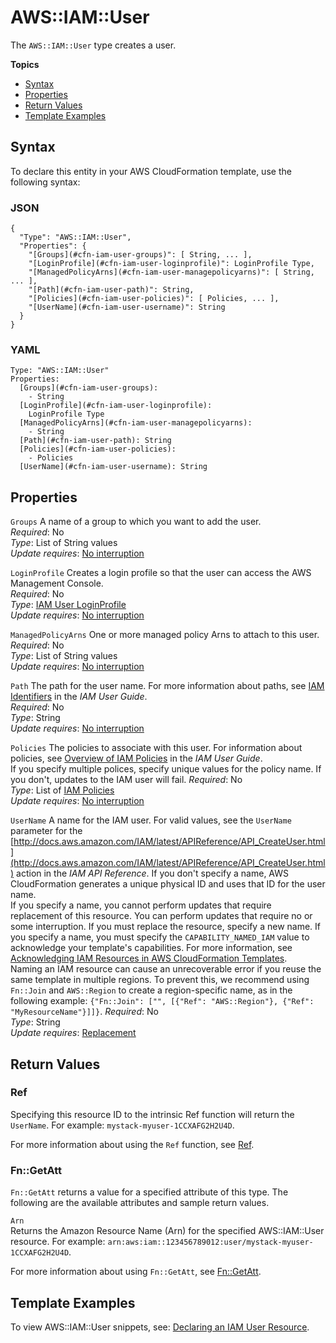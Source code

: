 # AWS::IAM::User<a name="aws-properties-iam-user"></a>

The `AWS::IAM::User` type creates a user\.

**Topics**
+ [Syntax](#aws-resource-iam-user-syntax)
+ [Properties](#aws-properties-iam-user-prop)
+ [Return Values](#aws-properties-iam-user-ref)
+ [Template Examples](#w3ab2c21c10d772c13)

## Syntax<a name="aws-resource-iam-user-syntax"></a>

To declare this entity in your AWS CloudFormation template, use the following syntax:

### JSON<a name="aws-resource-iam-user-syntax.json"></a>

```
{
  "Type": "AWS::IAM::User",
  "Properties": {
    "[Groups](#cfn-iam-user-groups)": [ String, ... ],
    "[LoginProfile](#cfn-iam-user-loginprofile)": LoginProfile Type,
    "[ManagedPolicyArns](#cfn-iam-user-managepolicyarns)": [ String, ... ],
    "[Path](#cfn-iam-user-path)": String,
    "[Policies](#cfn-iam-user-policies)": [ Policies, ... ],
    "[UserName](#cfn-iam-user-username)": String
  }
}
```

### YAML<a name="aws-resource-iam-user-syntax.yaml"></a>

```
Type: "AWS::IAM::User"
Properties: 
  [Groups](#cfn-iam-user-groups):
    - String
  [LoginProfile](#cfn-iam-user-loginprofile):
    LoginProfile Type
  [ManagedPolicyArns](#cfn-iam-user-managepolicyarns):
    - String
  [Path](#cfn-iam-user-path): String
  [Policies](#cfn-iam-user-policies):
    - Policies
  [UserName](#cfn-iam-user-username): String
```

## Properties<a name="aws-properties-iam-user-prop"></a>

`Groups`  <a name="cfn-iam-user-groups"></a>
A name of a group to which you want to add the user\.  
*Required*: No  
*Type*: List of String values  
*Update requires*: [No interruption](using-cfn-updating-stacks-update-behaviors.md#update-no-interrupt)

`LoginProfile`  <a name="cfn-iam-user-loginprofile"></a>
Creates a login profile so that the user can access the AWS Management Console\.  
*Required*: No  
*Type*: [IAM User LoginProfile](aws-properties-iam-user-loginprofile.md)  
*Update requires*: [No interruption](using-cfn-updating-stacks-update-behaviors.md#update-no-interrupt)

`ManagedPolicyArns`  <a name="cfn-iam-user-managepolicyarns"></a>
One or more managed policy Arns to attach to this user\.  
*Required*: No  
*Type*: List of String values  
*Update requires*: [No interruption](using-cfn-updating-stacks-update-behaviors.md#update-no-interrupt)

`Path`  <a name="cfn-iam-user-path"></a>
The path for the user name\. For more information about paths, see [IAM Identifiers](http://docs.aws.amazon.com/IAM/latest/UserGuide/index.html?Using_Identifiers.html) in the *IAM User Guide*\.  
*Required*: No  
*Type*: String  
*Update requires*: [No interruption](using-cfn-updating-stacks-update-behaviors.md#update-no-interrupt)

`Policies`  <a name="cfn-iam-user-policies"></a>
The policies to associate with this user\. For information about policies, see [Overview of IAM Policies](http://docs.aws.amazon.com/IAM/latest/UserGuide/index.html?PoliciesOverview.html) in the *IAM User Guide*\.  
If you specify multiple polices, specify unique values for the policy name\. If you don't, updates to the IAM user will fail\.
*Required*: No  
*Type*: List of [IAM Policies](aws-properties-iam-policy.md)  
*Update requires*: [No interruption](using-cfn-updating-stacks-update-behaviors.md#update-no-interrupt)

`UserName`  <a name="cfn-iam-user-username"></a>
A name for the IAM user\. For valid values, see the `UserName` parameter for the [http://docs.aws.amazon.com/IAM/latest/APIReference/API_CreateUser.html](http://docs.aws.amazon.com/IAM/latest/APIReference/API_CreateUser.html) action in the *IAM API Reference*\. If you don't specify a name, AWS CloudFormation generates a unique physical ID and uses that ID for the user name\.  
If you specify a name, you cannot perform updates that require replacement of this resource\. You can perform updates that require no or some interruption\. If you must replace the resource, specify a new name\.
If you specify a name, you must specify the `CAPABILITY_NAMED_IAM` value to acknowledge your template's capabilities\. For more information, see [Acknowledging IAM Resources in AWS CloudFormation Templates](using-iam-template.md#using-iam-capabilities)\.   
Naming an IAM resource can cause an unrecoverable error if you reuse the same template in multiple regions\. To prevent this, we recommend using `Fn::Join` and `AWS::Region` to create a region\-specific name, as in the following example: `{"Fn::Join": ["", [{"Ref": "AWS::Region"}, {"Ref": "MyResourceName"}]]}`\.
*Required*: No  
*Type*: String  
*Update requires*: [Replacement](using-cfn-updating-stacks-update-behaviors.md#update-replacement)

## Return Values<a name="aws-properties-iam-user-ref"></a>

### Ref<a name="w3ab2c21c10d772c11b2"></a>

Specifying this resource ID to the intrinsic Ref function will return the `UserName`\. For example: `mystack-myuser-1CCXAFG2H2U4D`\.

For more information about using the `Ref` function, see [Ref](intrinsic-function-reference-ref.md)\.

### Fn::GetAtt<a name="w3ab2c21c10d772c11b4"></a>

`Fn::GetAtt` returns a value for a specified attribute of this type\. The following are the available attributes and sample return values\.

`Arn`  
Returns the Amazon Resource Name \(Arn\) for the specified AWS::IAM::User resource\. For example: `arn:aws:iam::123456789012:user/mystack-myuser-1CCXAFG2H2U4D`\.

For more information about using `Fn::GetAtt`, see [Fn::GetAtt](intrinsic-function-reference-getatt.md)\.

## Template Examples<a name="w3ab2c21c10d772c13"></a>

To view AWS::IAM::User snippets, see: [Declaring an IAM User Resource](quickref-iam.md#scenario-iam-user)\.